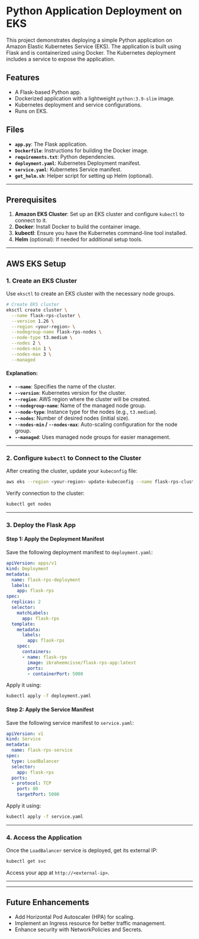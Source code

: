 # Python Application Deployment on EKS

This project demonstrates deploying a simple Python application on Amazon Elastic Kubernetes Service (EKS). The application is built using Flask and is containerized using Docker. The Kubernetes deployment includes a service to expose the application.

## Features
- A Flask-based Python app.
- Dockerized application with a lightweight `python:3.9-slim` image.
- Kubernetes deployment and service configurations.
- Runs on EKS.

## Files

- **`app.py`**: The Flask application.
- **`Dockerfile`**: Instructions for building the Docker image.
- **`requirements.txt`**: Python dependencies.
- **`deployment.yaml`**: Kubernetes Deployment manifest.
- **`service.yaml`**: Kubernetes Service manifest.
- **`get_helm.sh`**: Helper script for setting up Helm (optional).

---

## Prerequisites

1. **Amazon EKS Cluster**: Set up an EKS cluster and configure `kubectl` to connect to it.
2. **Docker**: Install Docker to build the container image.
3. **kubectl**: Ensure you have the Kubernetes command-line tool installed.
4. **Helm** (optional): If needed for additional setup tools.

---

## AWS EKS Setup

### 1. Create an EKS Cluster

Use `eksctl` to create an EKS cluster with the necessary node groups.

```bash
# Create EKS cluster
eksctl create cluster \
  --name flask-rps-cluster \
  --version 1.26 \
  --region <your-region> \
  --nodegroup-name flask-rps-nodes \
  --node-type t3.medium \
  --nodes 2 \
  --nodes-min 1 \
  --nodes-max 3 \
  --managed
```

#### Explanation:
- **`--name`**: Specifies the name of the cluster.
- **`--version`**: Kubernetes version for the cluster.
- **`--region`**: AWS region where the cluster will be created.
- **`--nodegroup-name`**: Name of the managed node group.
- **`--node-type`**: Instance type for the nodes (e.g., `t3.medium`).
- **`--nodes`**: Number of desired nodes (initial size).
- **`--nodes-min` / `--nodes-max`**: Auto-scaling configuration for the node group.
- **`--managed`**: Uses managed node groups for easier management.

---

### 2. Configure `kubectl` to Connect to the Cluster

After creating the cluster, update your `kubeconfig` file:

```bash
aws eks --region <your-region> update-kubeconfig --name flask-rps-cluster
```

Verify connection to the cluster:

```bash
kubectl get nodes
```

---

### 3. Deploy the Flask App

#### Step 1: Apply the Deployment Manifest

Save the following deployment manifest to `deployment.yaml`:

```yaml
apiVersion: apps/v1
kind: Deployment
metadata:
  name: flask-rps-deployment
  labels:
    app: flask-rps
spec:
  replicas: 2
  selector:
    matchLabels:
      app: flask-rps
  template:
    metadata:
      labels:
        app: flask-rps
    spec:
      containers:
      - name: flask-rps
        image: ibraheemcisse/flask-rps-app:latest
        ports:
        - containerPort: 5000
```

Apply it using:

```bash
kubectl apply -f deployment.yaml
```

#### Step 2: Apply the Service Manifest

Save the following service manifest to `service.yaml`:

```yaml
apiVersion: v1
kind: Service
metadata:
  name: flask-rps-service
spec:
  type: LoadBalancer
  selector:
    app: flask-rps
  ports:
  - protocol: TCP
    port: 80
    targetPort: 5000
```

Apply it using:

```bash
kubectl apply -f service.yaml
```

---

### 4. Access the Application

Once the `LoadBalancer` service is deployed, get its external IP:

```bash
kubectl get svc
```

Access your app at `http://<external-ip>`.

---

---

## Future Enhancements
- Add Horizontal Pod Autoscaler (HPA) for scaling.
- Implement an Ingress resource for better traffic management.
- Enhance security with NetworkPolicies and Secrets.
